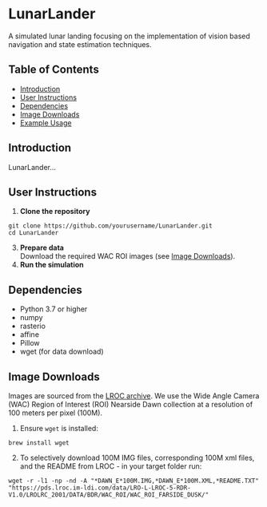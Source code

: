 # LunarLander

A simulated lunar landing focusing on the implementation of vision based navigation and state estimation techniques.

## Table of Contents
- [Introduction](#introduction)
- [User Instructions](#user-instructions)
- [Dependencies](#dependencies)
- [Image Downloads](#image-downloads)
- [Example Usage](#example-usage)

## Introduction
LunarLander...

## User Instructions
1. **Clone the repository**
```shell
git clone https://github.com/yourusername/LunarLander.git
cd LunarLander
```
3. **Prepare data**  
Download the required WAC ROI images (see [Image Downloads](#image-downloads)).
4. **Run the simulation**  

## Dependencies
- Python 3.7 or higher  
- numpy  
- rasterio  
- affine  
- Pillow  
- wget (for data download)

## Image Downloads
Images are sourced from the [LROC archive](https://lroc.im-ldi.com/data/). We use the Wide Angle Camera (WAC) Region of Interest (ROI) Nearside Dawn collection at a resolution of 100 meters per pixel (100M).

1. Ensure `wget` is installed:  
```shell
brew install wget
```
2. To selectively download 100M IMG files, corresponding 100M xml files, and the README from LROC - in your target folder run:
```shell
wget -r -l1 -np -nd -A "*DAWN_E*100M.IMG,*DAWN_E*100M.XML,*README.TXT" "https://pds.lroc.im-ldi.com/data/LRO-L-LROC-5-RDR-V1.0/LROLRC_2001/DATA/BDR/WAC_ROI/WAC_ROI_FARSIDE_DUSK/"
```
